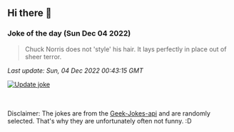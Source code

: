 ## Hi there 👋

### Joke of the day (Sun Dec 04 2022)
<!-- joke -->
>Chuck Norris does not 'style' his hair. It lays perfectly in place out of sheer terror.
<!-- /joke -->

*Last update: Sun, 04 Dec 2022 00:43:15 GMT*

[![Update joke](https://github.com/nclskfm/nclskfm/actions/workflows/joke.yml/badge.svg)](https://github.com/nclskfm/nclskfm/actions/workflows/joke.yml)

<br><br>
Disclaimer: The jokes are from the [Geek-Jokes-api](https://github.com/sameerkumar18/geek-joke-api) and are randomly selected. That's why they are unfortunately often not funny. :D
